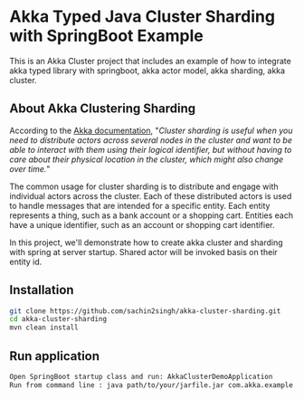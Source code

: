 # Akka Typed Java Cluster Sharding with SpringBoot Example

This is an Akka Cluster project that includes an example of how to integrate akka typed library with springboot, 
akka actor model, akka sharding, akka cluster.

## About Akka Clustering Sharding

According to the [Akka documentation](https://doc.akka.io/docs/akka/current/cluster-sharding.html#introduction),
"*Cluster sharding is useful when you need to distribute actors across several nodes in the cluster and want to be able to interact with them using their logical identifier, but without having to care about their physical location in the cluster, which might also change over time.*"

The common usage for cluster sharding is to distribute and engage with individual actors across the cluster. Each of these distributed actors is used to handle messages that are intended for a specific entity. Each entity represents a thing, such as a bank account or a shopping cart. Entities each have a unique identifier, such as an account or shopping cart identifier.

In this project, we'll demonstrate how to create akka cluster and sharding with spring at server startup. Shared actor will be invoked basis on their entity id.

## Installation

~~~bash
git clone https://github.com/sachin2singh/akka-cluster-sharding.git
cd akka-cluster-sharding
mvn clean install
~~~
## Run application
~~~bash
Open SpringBoot startup class and run: AkkaClusterDemoApplication
Run from command line : java path/to/your/jarfile.jar com.akka.example.rest.AkkaClusterDemoApplication
~~~
